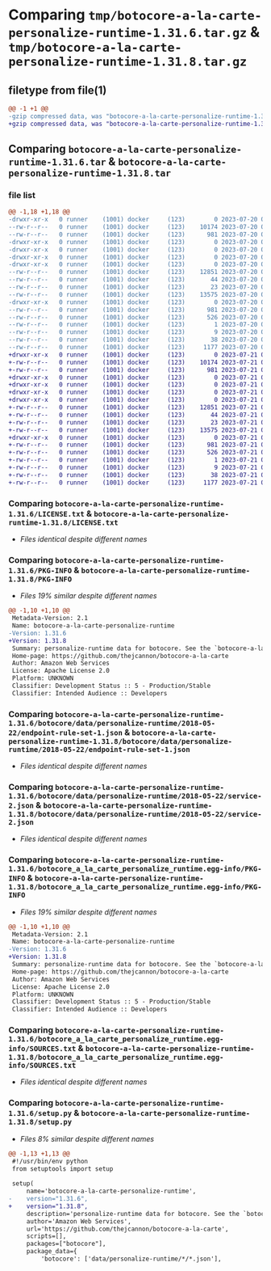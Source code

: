 # Comparing `tmp/botocore-a-la-carte-personalize-runtime-1.31.6.tar.gz` & `tmp/botocore-a-la-carte-personalize-runtime-1.31.8.tar.gz`

## filetype from file(1)

```diff
@@ -1 +1 @@
-gzip compressed data, was "botocore-a-la-carte-personalize-runtime-1.31.6.tar", last modified: Thu Jul 20 01:20:33 2023, max compression
+gzip compressed data, was "botocore-a-la-carte-personalize-runtime-1.31.8.tar", last modified: Fri Jul 21 01:21:43 2023, max compression
```

## Comparing `botocore-a-la-carte-personalize-runtime-1.31.6.tar` & `botocore-a-la-carte-personalize-runtime-1.31.8.tar`

### file list

```diff
@@ -1,18 +1,18 @@
-drwxr-xr-x   0 runner    (1001) docker     (123)        0 2023-07-20 01:20:33.794813 botocore-a-la-carte-personalize-runtime-1.31.6/
--rw-r--r--   0 runner    (1001) docker     (123)    10174 2023-07-20 01:20:33.000000 botocore-a-la-carte-personalize-runtime-1.31.6/LICENSE.txt
--rw-r--r--   0 runner    (1001) docker     (123)      981 2023-07-20 01:20:33.794813 botocore-a-la-carte-personalize-runtime-1.31.6/PKG-INFO
-drwxr-xr-x   0 runner    (1001) docker     (123)        0 2023-07-20 01:20:33.794813 botocore-a-la-carte-personalize-runtime-1.31.6/botocore/
-drwxr-xr-x   0 runner    (1001) docker     (123)        0 2023-07-20 01:20:33.794813 botocore-a-la-carte-personalize-runtime-1.31.6/botocore/data/
-drwxr-xr-x   0 runner    (1001) docker     (123)        0 2023-07-20 01:20:33.794813 botocore-a-la-carte-personalize-runtime-1.31.6/botocore/data/personalize-runtime/
-drwxr-xr-x   0 runner    (1001) docker     (123)        0 2023-07-20 01:20:33.794813 botocore-a-la-carte-personalize-runtime-1.31.6/botocore/data/personalize-runtime/2018-05-22/
--rw-r--r--   0 runner    (1001) docker     (123)    12851 2023-07-20 01:19:55.000000 botocore-a-la-carte-personalize-runtime-1.31.6/botocore/data/personalize-runtime/2018-05-22/endpoint-rule-set-1.json
--rw-r--r--   0 runner    (1001) docker     (123)       44 2023-07-20 01:19:55.000000 botocore-a-la-carte-personalize-runtime-1.31.6/botocore/data/personalize-runtime/2018-05-22/examples-1.json
--rw-r--r--   0 runner    (1001) docker     (123)       23 2023-07-20 01:19:55.000000 botocore-a-la-carte-personalize-runtime-1.31.6/botocore/data/personalize-runtime/2018-05-22/paginators-1.json
--rw-r--r--   0 runner    (1001) docker     (123)    13575 2023-07-20 01:19:55.000000 botocore-a-la-carte-personalize-runtime-1.31.6/botocore/data/personalize-runtime/2018-05-22/service-2.json
-drwxr-xr-x   0 runner    (1001) docker     (123)        0 2023-07-20 01:20:33.794813 botocore-a-la-carte-personalize-runtime-1.31.6/botocore_a_la_carte_personalize_runtime.egg-info/
--rw-r--r--   0 runner    (1001) docker     (123)      981 2023-07-20 01:20:33.000000 botocore-a-la-carte-personalize-runtime-1.31.6/botocore_a_la_carte_personalize_runtime.egg-info/PKG-INFO
--rw-r--r--   0 runner    (1001) docker     (123)      526 2023-07-20 01:20:33.000000 botocore-a-la-carte-personalize-runtime-1.31.6/botocore_a_la_carte_personalize_runtime.egg-info/SOURCES.txt
--rw-r--r--   0 runner    (1001) docker     (123)        1 2023-07-20 01:20:33.000000 botocore-a-la-carte-personalize-runtime-1.31.6/botocore_a_la_carte_personalize_runtime.egg-info/dependency_links.txt
--rw-r--r--   0 runner    (1001) docker     (123)        9 2023-07-20 01:20:33.000000 botocore-a-la-carte-personalize-runtime-1.31.6/botocore_a_la_carte_personalize_runtime.egg-info/top_level.txt
--rw-r--r--   0 runner    (1001) docker     (123)       38 2023-07-20 01:20:33.794813 botocore-a-la-carte-personalize-runtime-1.31.6/setup.cfg
--rw-r--r--   0 runner    (1001) docker     (123)     1177 2023-07-20 01:20:33.000000 botocore-a-la-carte-personalize-runtime-1.31.6/setup.py
+drwxr-xr-x   0 runner    (1001) docker     (123)        0 2023-07-21 01:21:43.611338 botocore-a-la-carte-personalize-runtime-1.31.8/
+-rw-r--r--   0 runner    (1001) docker     (123)    10174 2023-07-21 01:21:43.000000 botocore-a-la-carte-personalize-runtime-1.31.8/LICENSE.txt
+-rw-r--r--   0 runner    (1001) docker     (123)      981 2023-07-21 01:21:43.611338 botocore-a-la-carte-personalize-runtime-1.31.8/PKG-INFO
+drwxr-xr-x   0 runner    (1001) docker     (123)        0 2023-07-21 01:21:43.611338 botocore-a-la-carte-personalize-runtime-1.31.8/botocore/
+drwxr-xr-x   0 runner    (1001) docker     (123)        0 2023-07-21 01:21:43.611338 botocore-a-la-carte-personalize-runtime-1.31.8/botocore/data/
+drwxr-xr-x   0 runner    (1001) docker     (123)        0 2023-07-21 01:21:43.611338 botocore-a-la-carte-personalize-runtime-1.31.8/botocore/data/personalize-runtime/
+drwxr-xr-x   0 runner    (1001) docker     (123)        0 2023-07-21 01:21:43.611338 botocore-a-la-carte-personalize-runtime-1.31.8/botocore/data/personalize-runtime/2018-05-22/
+-rw-r--r--   0 runner    (1001) docker     (123)    12851 2023-07-21 01:21:06.000000 botocore-a-la-carte-personalize-runtime-1.31.8/botocore/data/personalize-runtime/2018-05-22/endpoint-rule-set-1.json
+-rw-r--r--   0 runner    (1001) docker     (123)       44 2023-07-21 01:21:06.000000 botocore-a-la-carte-personalize-runtime-1.31.8/botocore/data/personalize-runtime/2018-05-22/examples-1.json
+-rw-r--r--   0 runner    (1001) docker     (123)       23 2023-07-21 01:21:06.000000 botocore-a-la-carte-personalize-runtime-1.31.8/botocore/data/personalize-runtime/2018-05-22/paginators-1.json
+-rw-r--r--   0 runner    (1001) docker     (123)    13575 2023-07-21 01:21:06.000000 botocore-a-la-carte-personalize-runtime-1.31.8/botocore/data/personalize-runtime/2018-05-22/service-2.json
+drwxr-xr-x   0 runner    (1001) docker     (123)        0 2023-07-21 01:21:43.611338 botocore-a-la-carte-personalize-runtime-1.31.8/botocore_a_la_carte_personalize_runtime.egg-info/
+-rw-r--r--   0 runner    (1001) docker     (123)      981 2023-07-21 01:21:43.000000 botocore-a-la-carte-personalize-runtime-1.31.8/botocore_a_la_carte_personalize_runtime.egg-info/PKG-INFO
+-rw-r--r--   0 runner    (1001) docker     (123)      526 2023-07-21 01:21:43.000000 botocore-a-la-carte-personalize-runtime-1.31.8/botocore_a_la_carte_personalize_runtime.egg-info/SOURCES.txt
+-rw-r--r--   0 runner    (1001) docker     (123)        1 2023-07-21 01:21:43.000000 botocore-a-la-carte-personalize-runtime-1.31.8/botocore_a_la_carte_personalize_runtime.egg-info/dependency_links.txt
+-rw-r--r--   0 runner    (1001) docker     (123)        9 2023-07-21 01:21:43.000000 botocore-a-la-carte-personalize-runtime-1.31.8/botocore_a_la_carte_personalize_runtime.egg-info/top_level.txt
+-rw-r--r--   0 runner    (1001) docker     (123)       38 2023-07-21 01:21:43.611338 botocore-a-la-carte-personalize-runtime-1.31.8/setup.cfg
+-rw-r--r--   0 runner    (1001) docker     (123)     1177 2023-07-21 01:21:43.000000 botocore-a-la-carte-personalize-runtime-1.31.8/setup.py
```

### Comparing `botocore-a-la-carte-personalize-runtime-1.31.6/LICENSE.txt` & `botocore-a-la-carte-personalize-runtime-1.31.8/LICENSE.txt`

 * *Files identical despite different names*

### Comparing `botocore-a-la-carte-personalize-runtime-1.31.6/PKG-INFO` & `botocore-a-la-carte-personalize-runtime-1.31.8/PKG-INFO`

 * *Files 19% similar despite different names*

```diff
@@ -1,10 +1,10 @@
 Metadata-Version: 2.1
 Name: botocore-a-la-carte-personalize-runtime
-Version: 1.31.6
+Version: 1.31.8
 Summary: personalize-runtime data for botocore. See the `botocore-a-la-carte` package for more info.
 Home-page: https://github.com/thejcannon/botocore-a-la-carte
 Author: Amazon Web Services
 License: Apache License 2.0
 Platform: UNKNOWN
 Classifier: Development Status :: 5 - Production/Stable
 Classifier: Intended Audience :: Developers
```

### Comparing `botocore-a-la-carte-personalize-runtime-1.31.6/botocore/data/personalize-runtime/2018-05-22/endpoint-rule-set-1.json` & `botocore-a-la-carte-personalize-runtime-1.31.8/botocore/data/personalize-runtime/2018-05-22/endpoint-rule-set-1.json`

 * *Files identical despite different names*

### Comparing `botocore-a-la-carte-personalize-runtime-1.31.6/botocore/data/personalize-runtime/2018-05-22/service-2.json` & `botocore-a-la-carte-personalize-runtime-1.31.8/botocore/data/personalize-runtime/2018-05-22/service-2.json`

 * *Files identical despite different names*

### Comparing `botocore-a-la-carte-personalize-runtime-1.31.6/botocore_a_la_carte_personalize_runtime.egg-info/PKG-INFO` & `botocore-a-la-carte-personalize-runtime-1.31.8/botocore_a_la_carte_personalize_runtime.egg-info/PKG-INFO`

 * *Files 19% similar despite different names*

```diff
@@ -1,10 +1,10 @@
 Metadata-Version: 2.1
 Name: botocore-a-la-carte-personalize-runtime
-Version: 1.31.6
+Version: 1.31.8
 Summary: personalize-runtime data for botocore. See the `botocore-a-la-carte` package for more info.
 Home-page: https://github.com/thejcannon/botocore-a-la-carte
 Author: Amazon Web Services
 License: Apache License 2.0
 Platform: UNKNOWN
 Classifier: Development Status :: 5 - Production/Stable
 Classifier: Intended Audience :: Developers
```

### Comparing `botocore-a-la-carte-personalize-runtime-1.31.6/botocore_a_la_carte_personalize_runtime.egg-info/SOURCES.txt` & `botocore-a-la-carte-personalize-runtime-1.31.8/botocore_a_la_carte_personalize_runtime.egg-info/SOURCES.txt`

 * *Files identical despite different names*

### Comparing `botocore-a-la-carte-personalize-runtime-1.31.6/setup.py` & `botocore-a-la-carte-personalize-runtime-1.31.8/setup.py`

 * *Files 8% similar despite different names*

```diff
@@ -1,13 +1,13 @@
 #!/usr/bin/env python
 from setuptools import setup
 
 setup(
     name='botocore-a-la-carte-personalize-runtime',
-    version="1.31.6",
+    version="1.31.8",
     description='personalize-runtime data for botocore. See the `botocore-a-la-carte` package for more info.',
     author='Amazon Web Services',
     url='https://github.com/thejcannon/botocore-a-la-carte',
     scripts=[],
     packages=["botocore"],
     package_data={
         'botocore': ['data/personalize-runtime/*/*.json'],
```

